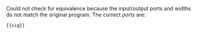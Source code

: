 Could not check for equivalence because the input/output ports and widths do
not match the original program. The correct ports are:

```
{{sig}}
```
